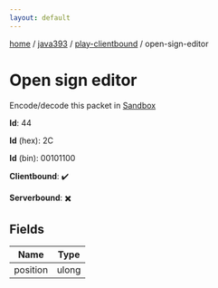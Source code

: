 ```yaml
---
layout: default
---
```


[home](/)  /  [java393](/protocol/java393)  /  [play-clientbound](/protocol/java393/play-clientbound)  /  open-sign-editor

# Open sign editor

Encode/decode this packet in [Sandbox](../../../sandbox/java393#PlayClientbound.OpenSignEditor)

**Id**: 44

**Id** (hex): 2C

**Id** (bin): 00101100

**Clientbound**: ✔️

**Serverbound**: ✖️

## Fields

Name | Type
---|---
position | ulong
